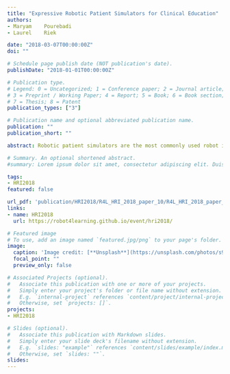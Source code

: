 ```yaml
---
title: "Expressive Robotic Patient Simulators for Clinical Education"
authors:
- Maryam	Pourebadi	
- Laurel	Riek

date: "2018-03-07T00:00:00Z"
doi: ""

# Schedule page publish date (NOT publication's date).
publishDate: "2018-01-01T00:00:00Z"

# Publication type.
# Legend: 0 = Uncategorized; 1 = Conference paper; 2 = Journal article;
# 3 = Preprint / Working Paper; 4 = Report; 5 = Book; 6 = Book section;
# 7 = Thesis; 8 = Patent
publication_types: ["3"]

# Publication name and optional abbreviated publication name.
publication: ""
publication_short: ""

abstract: Robotic patient simulators are the most commonly used robot in clinical education and provide low-risk, high-fidelity learning experiences. They are life-sized humanoid robots that can simulate human physiological responses. Commercially available RPSs lack realistic facial and social cues, which limits their ability to engage human learners and immerse them in the simulation. This may cause poor skill transfer, which can result in adverse patient outcomes. We address this by introducing an expressive RPS capable of conveying expressivity far beyond the state of the art, including pain and neurological impairment, and a new shared control system to support clinical educators. This paper presents our ongoing work, and discusses its implications for the HRI and medical education communities.

# Summary. An optional shortened abstract.
#summary: Lorem ipsum dolor sit amet, consectetur adipiscing elit. Duis posuere tellus ac convallis placerat. Proin tincidunt magna sed ex sollicitudin condimentum.

tags:
- HRI2018
featured: false

url_pdf: 'publication/HRI2018/R4L_HRI_2018_paper_10/R4L_HRI_2018_paper_10.pdf' 
links:
- name: HRI2018
  url: https://robot4learning.github.io/event/hri2018/

# Featured image
# To use, add an image named `featured.jpg/png` to your page's folder. 
image:
  caption: 'Image credit: [**Unsplash**](https://unsplash.com/photos/s9CC2SKySJM)'
  focal_point: ""
  preview_only: false

# Associated Projects (optional).
#   Associate this publication with one or more of your projects.
#   Simply enter your project's folder or file name without extension.
#   E.g. `internal-project` references `content/project/internal-project/index.md`.
#   Otherwise, set `projects: []`.
projects:
- HRI2018

# Slides (optional).
#   Associate this publication with Markdown slides.
#   Simply enter your slide deck's filename without extension.
#   E.g. `slides: "example"` references `content/slides/example/index.md`.
#   Otherwise, set `slides: ""`.
slides:
---
```



